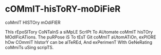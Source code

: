 # cOMmIT-hisToRY-moDiFieR
coMmIT HISTOry mOdiFIER

ThIs rEpoSITory CoNTaInS a siMpLE ScrIPt To AUtomate coMmIT hisTOry MOdIFicATions. The puRPose iS To tEsT Git coMmIT aUtomATiOn, exPlORE hOw COmmIT hIstorY can be alTeREd, And exPerimenT WIth GeNeRating coMmiTs uSing scripTS.
